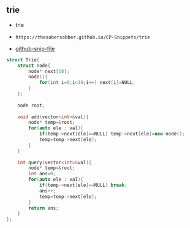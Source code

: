 
## trie

- trie
- ```
  https://thesobersobber.github.io/CP-Snippets/trie
  ```
- [github-snip-file](https://github.com/theSoberSobber/CP-Snippets/blob/main/snippets.json#L2056)

```cpp
struct Trie{
    struct node{
        node* next[10];
        node(){
            for(int i=0;i<10;i++) next[i]=NULL;
        }
    };
 
    node root;
 
    void add(vector<int>&val){
        node* temp=&root;
        for(auto ele : val){
            if(temp->next[ele]==NULL) temp->next[ele]=new node();
            temp=temp->next[ele];
        }
    }
 
    int query(vector<int>&val){
        node* temp=&root;
        int ans=0;
        for(auto ele : val){
            if(temp->next[ele]==NULL) break;
            ans++;
            temp=temp->next[ele];
        }
        return ans;
    }
};

```
